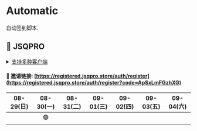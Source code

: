 # Automatic

自动签到脚本.



## 🎯 JSQPRO

<details>
  <summary><a href="https://jsqpro.link/doc/#/">支持多种客户端</a></summary>

  - **SSR**
  - **SSD**
  - **Clash**
  - **Surge**
  - **V2RayN**
  - **Kitsunebi**
  - **Surfboard**
  - **Quantumult**
  - **QuantumultX**
  - **Shadowrocket**
</details>




#### 🔗 邀请链接:  [https://registered.jsqpro.store/auth/register](https://registered.jsqpro.store/auth/register?code=ApSxLmFGzhXG)



<!-- @protocol:jsqpro:start -->
<!-- checked:2021-07-01T00:02:01;2021-07-02T00:41:22;2021-07-03T00:41:36;2021-07-04T00:41:51;2021-07-05T00:42:06;2021-07-06T09:39:40;2021-07-07T12:44:30;2021-07-08T13:14:43;2021-07-09T19:17:59;2021-07-12T09:03:39;2021-07-14T09:46:06;2021-07-15T10:16:23;2021-07-16T13:37:57;2021-07-17T14:08:13;2021-07-19T10:02:18;2021-07-20T10:32:37;2021-07-21T11:02:56;2021-06-26T00:00:00;2021-07-22T11:33:14;2021-07-26T09:12:31;2021-07-27T09:12:48;2021-07-28T09:13:06;2021-07-29T13:50:12;2021-07-30T13:50:32;2021-08-02T23:07:18;2021-08-04T09:51:05;2021-08-05T13:10:14;2021-08-06T13:10:37;2021-08-07T13:10:58;2021-08-08T13:11:19;2021-08-09T13:11:35;2021-08-10T13:11:53;2021-08-11T13:12:09;2021-08-16T13:18:14;2021-08-17T13:18:32;2021-08-18T10:34:12;2021-08-19T10:34:29;2021-08-27T13:52:41;2021-08-30T09:58:17 -->

| 08-29(日) | 08-30(一) | 08-31(二) | 09-01(三) | 09-02(四) | 09-03(五) | 09-04(六) |
| :-------: | :-------: | :-------: | :-------: | :-------: | :-------: | :-------: |
|           |    🟢     |           |           |           |           |           |

<!-- @protocol:jsqpro:end -->
